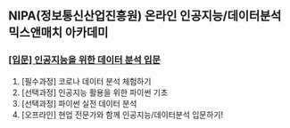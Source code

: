 ## NIPA(정보통신산업진흥원) 온라인 인공지능/데이터분석 믹스앤매치 아카데미
### [[입문] 인공지능을 위한 데이터 분석 입문](https://nipa.elice.io/tracks/335/info)

1. [필수과정] 코로나 데이터 분석 체험하기
2. [선택과정] 인공지능 활용을 위한 파이썬 기초
3. [선택과정] 파이썬 실전 데이터 분석
4. [오프라인] 현업 전문가와 함께 인공지능/데이터분석 입문하기!

